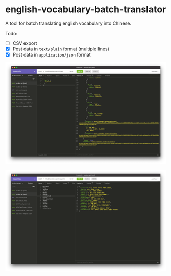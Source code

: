 # english-vocabulary-batch-translator

A tool for batch translating english vocabulary into Chinese.

Todo:

- [ ] CSV export
- [x] Post data in `text/plain` format (multiple lines)
- [x] Post data in `application/json` format

![](./public/assets/json.png)

![](./public/assets/text.png)